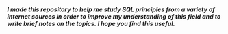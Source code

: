 <h4><i>I made this repository to help me study SQL principles from a variety of internet sources in order to improve my understanding of this field and to write brief notes on the topics. I hope you find this useful.</h3>
